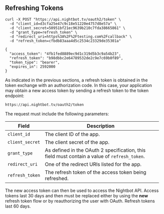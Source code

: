 ## Refreshing Tokens

```cURL
curl -X POST "https://api.nightbot.tv/oauth2/token" \
  -d "client_id=d3cfa25e47c9c18e51220e4757d8e57a" \
  -d "client_secret=50951bf21ec9639b210c7fda38665861" \
  -d "grant_type=refresh_token" \
  -d "redirect_uri=https%3A%2F%2Ftesting.com%2Fcallback" \
  -d "refresh_token=cfbdb83aaa4d5c2534c23329de35301a"

{
  "access_token": "4fb1fed8889ec9d1c319d5b3c9a54b23",
  "refresh_token": "b98dbbc2e64789532de2c9e7c69b0f89",
  "token_type": "bearer",
  "expires_in": 2592000
}
```

As indicated in the previous sections, a refresh token is obtained in the token exchange with an authorization code. In this case, your application may obtain a new access token by sending a refresh token to the token endpoint:

  `https://api.nightbot.tv/oauth2/token`

The request must include the following parameters:

<table>
  <thead>
    <tr>
      <th style="width: 100px;">Field</th>
      <th>Description</th>
    </tr>
  </thead>
  <tbody>
    <tr>
      <td><code><span>client_id</span></code></td>
      <td>The client ID of the app.</td>
    </tr>
    <tr>
      <td><code><span>client_secret</span></code></td>
      <td>The client secret of the app.</td>
    </tr>
    <tr>
      <td><code><span>grant_type</span></code></td>
      <td>As defined in the OAuth 2 specification, this field must contain a
      value of <code><span>refresh_token</span></code>.</td>
    </tr>
    <tr>
      <td><code><span>redirect_uri</span></code></td>
      <td>One of the redirect URIs listed for the app.</td>
    </tr>
    <tr>
      <td><code><span>refresh_token</span></code></td>
      <td>The refresh token of the access token being refreshed.</td>
    </tr>
  </tbody>
</table>

The new access token can then be used to access the Nightbot API. Access tokens last 30 days and then must be replaced either by using the **new** refresh token flow or by reauthorizing the user with OAuth. Refresh tokens last 60 days.

